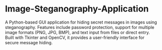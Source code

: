 # Image-Steganography-Application
A Python-based GUI application for hiding secret messages in images using steganography. Features include password protection, support for multiple image formats (PNG, JPG, BMP), and text input from files or direct entry. Built with Tkinter and OpenCV, it provides a user-friendly interface for secure message hiding.
